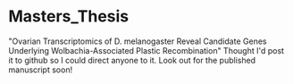 # Masters_Thesis
"Ovarian Transcriptomics of D. melanogaster Reveal Candidate Genes Underlying Wolbachia-Associated Plastic Recombination"  Thought I'd post it to github so I could direct anyone to it. Look out for the published manuscript soon!
